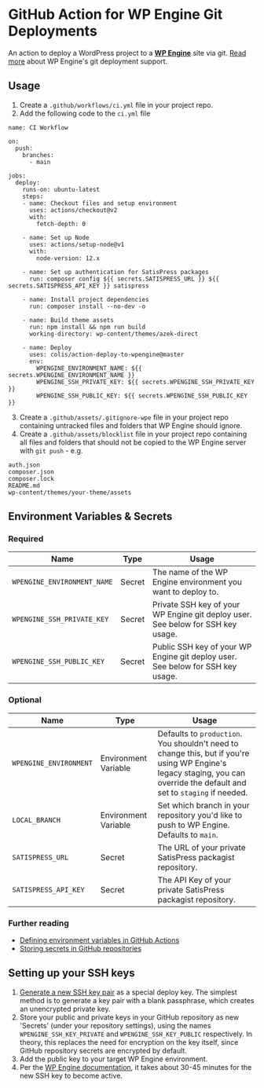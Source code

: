 # GitHub Action for WP Engine Git Deployments

An action to deploy a WordPress project to a **[WP Engine](https://wpengine.com)** site via git. [Read more](https://wpengine.com/git/) about WP Engine's git deployment support.

## Usage

1. Create a `.github/workflows/ci.yml` file in your project repo.
2. Add the following code to the `ci.yml` file

```
name: CI Workflow

on:
  push:
    branches:
      - main

jobs:
  deploy:
    runs-on: ubuntu-latest
    steps:
    - name: Checkout files and setup environment
      uses: actions/checkout@v2
      with:
        fetch-depth: 0

    - name: Set up Node
      uses: actions/setup-node@v1
      with:
        node-version: 12.x

    - name: Set up authentication for SatisPress packages
      run: composer config ${{ secrets.SATISPRESS_URL }} ${{ secrets.SATISPRESS_API_KEY }} satispress

    - name: Install project dependencies
      run: composer install --no-dev -o

    - name: Build theme assets
      run: npm install && npm run build
      working-directory: wp-content/themes/azek-direct

    - name: Deploy
      uses: colis/action-deploy-to-wpengine@master
      env:
        WPENGINE_ENVIRONMENT_NAME: ${{ secrets.WPENGINE_ENVIRONMENT_NAME }}
        WPENGINE_SSH_PRIVATE_KEY: ${{ secrets.WPENGINE_SSH_PRIVATE_KEY }}
        WPENGINE_SSH_PUBLIC_KEY: ${{ secrets.WPENGINE_SSH_PUBLIC_KEY }}
```
3. Create a `.github/assets/.gitignore-wpe` file in your project repo containing untracked files and folders that WP Engine should ignore.
4. Create a `.github/assets/blocklist` file in your project repo containing all files and folders that should not be copied to the WP Engine server with `git push` - e.g.
```
auth.json
composer.json
composer.lock
README.md
wp-content/themes/your-theme/assets
```

## Environment Variables & Secrets

### Required

| Name | Type | Usage |
|-|-|-|
| `WPENGINE_ENVIRONMENT_NAME` | Secret | The name of the WP Engine environment you want to deploy to. |
| `WPENGINE_SSH_PRIVATE_KEY` | Secret | Private SSH key of your WP Engine git deploy user. See below for SSH key usage. |
|  `WPENGINE_SSH_PUBLIC_KEY` | Secret | Public SSH key of your WP Engine git deploy user. See below for SSH key usage. |

### Optional

| Name | Type  | Usage |
|-|-|-|
| `WPENGINE_ENVIRONMENT` | Environment Variable | Defaults to `production`. You shouldn't need to change this, but if you're using WP Engine's legacy staging, you can override the default and set to `staging` if needed. |
| `LOCAL_BRANCH` | Environment Variable | Set which branch in your repository you'd like to push to WP Engine. Defaults to `main`. |
| `SATISPRESS_URL` | Secret | The URL of your private SatisPress packagist repository. |
| `SATISPRESS_API_KEY` | Secret | The API Key of your private SatisPress packagist repository. |

### Further reading

* [Defining environment variables in GitHub Actions](https://developer.github.com/actions/creating-github-actions/accessing-the-runtime-environment/#environment-variables)
* [Storing secrets in GitHub repositories](https://developer.github.com/actions/managing-workflows/storing-secrets/)

## Setting up your SSH keys

1. [Generate a new SSH key pair](https://help.github.com/articles/generating-a-new-ssh-key-and-adding-it-to-the-ssh-agent/) as a special deploy key. The simplest method is to generate a key pair with a blank passphrase, which creates an unencrypted private key.
2. Store your public and private keys in your GitHub repository as new 'Secrets' (under your repository settings), using the names `WPENGINE_SSH_KEY_PRIVATE` and `WPENGINE_SSH_KEY_PUBLIC` respectively. In theory, this replaces the need for encryption on the key itself, since GitHub repository secrets are encrypted by default.
3. Add the public key to your target WP Engine environment.
4. Per the [WP Engine documentation](https://wpengine.com/git/), it takes about 30-45 minutes for the new SSH key to become active.